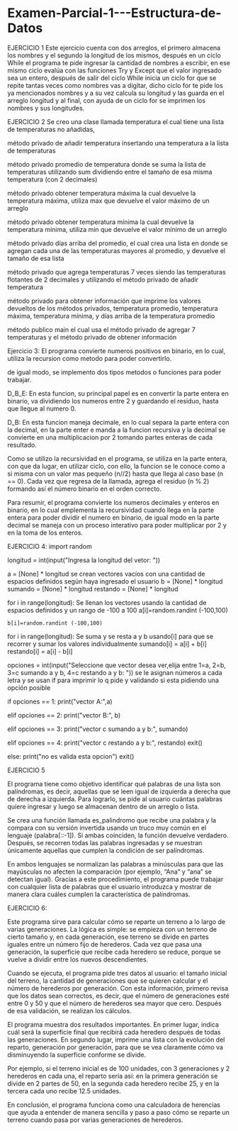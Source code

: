 # Examen-Parcial-1---Estructura-de-Datos
EJERCICIO 1
Este ejercicio cuenta con dos arreglos, el primero almacena los nombres y el segundo la longitud  de los mismos, después en un ciclo While el programa te pide ingresar la cantidad de nombres a escribir, en ese mismo ciclo evalúa con las funciones Try y Except que el valor ingresado sea un entero, después de salir del ciclo While inicia un ciclo for que se repite tantas veces como nombres vas a digitar, dicho ciclo for te pide los ya mencionados nombres y a su vez calcula su longitud y las guarda en el arreglo longitud y al final, con ayuda de un ciclo for se imprimen los nombres y sus longitudes.

EJERCICIO 2
Se creo una clase llamada temperatura el cual tiene
una lista de temperaturas no añadidas,

método privado de añadir temperatura insertando una temperatura a la lista de temperaturas

método privado promedio de temperatura
donde se suma la lista de temperaturas utilizando sum dividiendo entre  el tamaño de esa misma temperatura (con 2 decimales)

método privado obtener temperatura máxima la cual devuelve la temperatura máxima, utiliza max que devuelve el valor máximo de un arreglo

método privado obtener temperatura mínima la cual devuelve la temperatura mínima, utiliza min que devuelve el valor mínimo de un arreglo

método privado días arriba del promedio, el cual crea una lista en donde se agregan cada una de las temperaturas mayores al promedio, y devuelve el tamaño de esa lista

método privado que agrega temperaturas 7 veces siendo las temperaturas flotantes de 2 decimales y utilizando el método privado de añadir temperatura

método privado para obtener información que imprime los valores devueltos de los métodos privados, temperatura promedio, temperatura máxima, temperatura mínima, y días arriba de la temperatura promedio

método publico main el cual usa el método privado de agregar 7 temperaturas y el método privado de obtener información

Ejercicio 3:
El programa convierte numeros positivos en binario, en lo cual, utiliza la recursion como metodo
para poder convertirlo.

de igual modo, se implemento dos tipos metodos o funciones para poder trabajar.

D_B_E: En esta funcion, su principal papel es en convertir la parte entera en binario,  va dividiendo 
los numeros entre 2 y guardando el residuo, hasta que llegue al numero 0.

D_B: En esta funcion maneja decimale, en lo cual separa la parte entera con la decimal,
en la parte enter e manda a la funcion recursiva y la decimal se convierte en una multiplicacion por 2 
tomando partes enteras de cada resultado.

Como se utilizo la recursividad en el programa, se utiliza en la parte entera, con que da lugar, en utilizar
ciclo, con ello, la funcion se le conoce como a si misma con un valor mas pequeño (n//2) hasta que 
llega al caso base (n == 0). Cada vez que regresa de la llamada, agrega el 
residuo (n % 2) formando así el número binario en el orden correcto.

Para resumir, el programa convierte los numeros decimales y enteros en binario, en lo cual emplementa la recursividad
cuando llega en la parte entera para poder dividir el numero en binario, de igual modo en la parte
decimal se maneja con un proceso interativo para poder multiplicar por 2 y en la toma de los enteros.

EJERCICIO 4:
import random 

longitud = int(input("Ingresa la longitud del vetor: "))

a = [None] * longitud     se crean vectores vacíos con una cantidad de espacios definidos según haya ingresado el usuario
b = [None] * longitud
sumando = [None] * longitud 
restando = [None] * longitud

for i in range(longitud):                                       Se llenan los vectores usando la cantidad de espacios definidos y un rango de -100 a 100
    a[i]=random.randint (-100,100)

    b[i]=random.randint (-100,100)

for i in range(longitud):                        Se suma y se resta a y b usando[i] para que se recorrer y sumar los valores individualmente
    sumando[i] = a[i] + b[i]
    restando[i] = a[i] - b[i]

opciones = int(input("Seleccione que vector desea ver,elija entre 1=a, 2=b, 3=c sumando a y b, 4=c restando a y b: ")) se le asignan números a cada letra y se usan if para imprimir lo q pide y validando si esta pidiendo una opción posible

if opciones == 1:
    print("vector A:",a)

elif opciones == 2:
    print("vector B:", b)

elif opciones == 3:
    print("vector c sumando a y b:", sumando)

elif opciones == 4:
    print("vector c restando a y b:", restando)
    exit()

else:
    print("no es valida esta opcion")
    exit()


EJERCICIO 5

El programa tiene como objetivo identificar qué palabras de una lista son palíndromas, es decir, aquellas que se leen igual de izquierda a derecha que de derecha a izquierda. Para lograrlo, se pide al usuario cuántas palabras quiere ingresar y luego se almacenan dentro de un arreglo o lista.

Se crea una función llamada es_palindromo que recibe una palabra y la compara con su versión invertida usando un truco muy común en el lenguaje (palabra[::-1]). Si ambas coinciden, la función devuelve verdadero. Después, se recorren todas las palabras ingresadas y se muestran únicamente aquellas que cumplen la condición de ser palíndromas.

En ambos lenguajes se normalizan las palabras a minúsculas para que las mayúsculas no afecten la comparación (por ejemplo, “Ana” y “ana” se detectan igual). Gracias a este procedimiento, el programa puede trabajar con cualquier lista de palabras que el usuario introduzca y mostrar de manera clara cuáles cumplen la característica de palíndromas.


    
EJERCICIO 6:

Este programa sirve para calcular cómo se reparte un terreno a lo largo de varias generaciones. La lógica es simple: se empieza con un terreno de cierto tamaño y, en cada generación, ese terreno se divide en partes iguales entre un número fijo de herederos. Cada vez que pasa una generación, la superficie que recibe cada heredero se reduce, porque se vuelve a dividir entre los nuevos descendientes.

Cuando se ejecuta, el programa pide tres datos al usuario: el tamaño inicial del terreno, la cantidad de generaciones que se quieren calcular y el número de herederos por generación. Con esta información, primero revisa que los datos sean correctos, es decir, que el número de generaciones esté entre 0 y 50 y que el número de herederos sea mayor que cero. Después de esa validación, se realizan los cálculos.

El programa muestra dos resultados importantes. En primer lugar, indica cuál será la superficie final que recibirá cada heredero después de todas las generaciones. En segundo lugar, imprime una lista con la evolución del reparto, generación por generación, para que se vea claramente cómo va disminuyendo la superficie conforme se divide.

Por ejemplo, si el terreno inicial es de 100 unidades, con 3 generaciones y 2 herederos en cada una, el reparto sería así: en la primera generación se divide en 2 partes de 50, en la segunda cada heredero recibe 25, y en la tercera cada uno recibe 12.5 unidades.

En conclusión, el programa funciona como una calculadora de herencias que ayuda a entender de manera sencilla y paso a paso cómo se reparte un terreno cuando pasa por varias generaciones de herederos.
